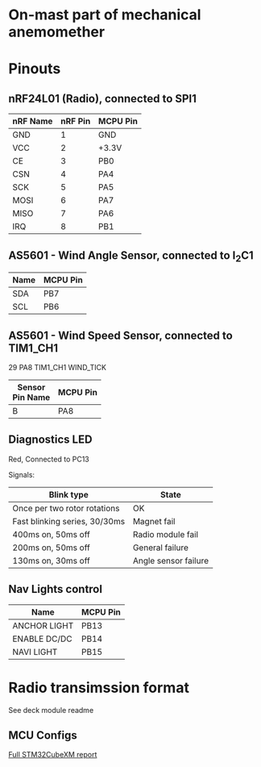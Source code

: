On-mast part of mechanical anemomether
====


Pinouts
===

nRF24L01 (Radio), connected to SPI1
---

|nRF Name | nRF Pin | MCPU Pin |
|---------|---------|----------|
| GND     |       1 | GND      |
| VCC     |       2 | +3.3V    |
| CE      |       3 | PB0      |
| CSN     |       4 | PA4      |
| SCK     |       5 | PA5      |
| MOSI    |       6 | PA7      |
| MISO    |       7 | PA6      |
| IRQ     |       8 | PB1      |

AS5601 - Wind Angle Sensor, connected to I<sub>2</sub>C1
---
|  Name   | MCPU Pin |
|---------|----------|
| SDA     | PB7      |
| SCL     | PB6      |


AS5601 - Wind Speed Sensor, connected to TIM1_CH1
---
29	PA8	TIM1_CH1	WIND_TICK 

| Sensor<br>Pin Name | MCPU Pin |
|--------------------|----------|
| B                  | PA8      |

Diagnostics LED
---
Red, Connected to PC13

Signals:

|  Blink type                   |  State              |
|-------------------------------|---------------------|
| Once per two rotor rotations  |OK                   |
| Fast blinking series, 30/30ms |Magnet fail          |
| 400ms on, 50ms off            |Radio module fail    |
| 200ms on, 50ms off            |General failure      |
| 130ms on, 30ms off            |Angle sensor failure |

Nav Lights control
---
|      Name    |  MCPU Pin |
|--------------|-----------|
| ANCHOR LIGHT | PB13      |
| ENABLE DC/DC | PB14      |
| NAVI LIGHT   | PB15      |

Radio transimssion format
====
See deck module  readme

MCU Configs
---
[Full STM32CubeXM report](mech_mast_module.pdf)

